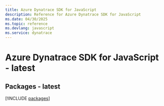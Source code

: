 ```yaml
---
title: Azure Dynatrace SDK for JavaScript
description: Reference for Azure Dynatrace SDK for JavaScript
ms.date: 04/30/2025
ms.topic: reference
ms.devlang: javascript
ms.service: dynatrace
---
```

# Azure Dynatrace SDK for JavaScript - latest
## Packages - latest
[!INCLUDE [packages](dynatrace-index.md)]